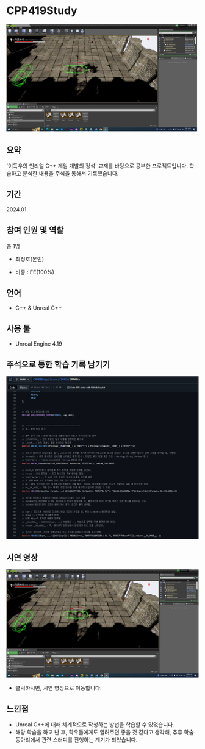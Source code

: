 # CPP419Study


<img src = "https://github.com/Freode/CPP419Study/blob/main/ReadMeImages/CPP419_Title_1.png?raw=true" alt="Title" width="500">


## 요약


'이득우의 언리얼 C++ 게임 개발의 정석' 교재를 바탕으로 공부한 프로젝트입니다.
학습하고 분석한 내용을 주석을 통해서 기록했습니다.


## 기간
2024.01.


## 참여 인원 및 역할
총 1명
- 최정호(본인)


- 비중 : FE(100%)


## 언어
- C++ & Unreal C++

  
## 사용 툴
- Unreal Engine 4.19


## 주석으로 통한 학습 기록 남기기


<img src = "https://github.com/Freode/CPP419Study/blob/main/ReadMeImages/CPP419_Comment_1.png?raw=true" alt="Comment 1">


## 시연 영상
[![시연 영상](https://github.com/Freode/CPP419Study/blob/main/ReadMeImages/CPP419_Title_1.png)](https://youtu.be/0s7hqYSqGRg)
- 클릭하시면, 시연 영상으로 이동합니다.


## 느낀점


- Unreal C++에 대해 체계적으로 작성하는 방법을 학습할 수 있었습니다.
- 해당 학습을 하고 난 후, 학우들에게도 알려주면 좋을 것 같다고 생각해, 추후 학술동아리에서 관련 스터디를 진행하는 계기가 되었습니다.
